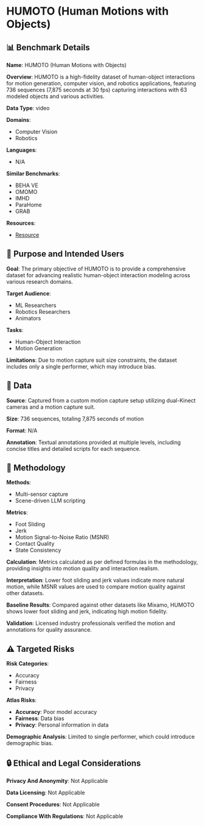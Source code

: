 # HUMOTO (Human Motions with Objects)

## 📊 Benchmark Details

**Name**: HUMOTO (Human Motions with Objects)

**Overview**: HUMOTO is a high-fidelity dataset of human-object interactions for motion generation, computer vision, and robotics applications, featuring 736 sequences (7,875 seconds at 30 fps) capturing interactions with 63 modeled objects and various activities.

**Data Type**: video

**Domains**:
- Computer Vision
- Robotics

**Languages**:
- N/A

**Similar Benchmarks**:
- BEHA VE
- OMOMO
- IMHD
- ParaHome
- GRAB

**Resources**:
- [Resource](https://jiaxin-lu.github.io/humoto/)

## 🎯 Purpose and Intended Users

**Goal**: The primary objective of HUMOTO is to provide a comprehensive dataset for advancing realistic human-object interaction modeling across various research domains.

**Target Audience**:
- ML Researchers
- Robotics Researchers
- Animators

**Tasks**:
- Human-Object Interaction
- Motion Generation

**Limitations**: Due to motion capture suit size constraints, the dataset includes only a single performer, which may introduce bias.

## 💾 Data

**Source**: Captured from a custom motion capture setup utilizing dual-Kinect cameras and a motion capture suit.

**Size**: 736 sequences, totaling 7,875 seconds of motion

**Format**: N/A

**Annotation**: Textual annotations provided at multiple levels, including concise titles and detailed scripts for each sequence.

## 🔬 Methodology

**Methods**:
- Multi-sensor capture
- Scene-driven LLM scripting

**Metrics**:
- Foot Sliding
- Jerk
- Motion Signal-to-Noise Ratio (MSNR)
- Contact Quality
- State Consistency

**Calculation**: Metrics calculated as per defined formulas in the methodology, providing insights into motion quality and interaction realism.

**Interpretation**: Lower foot sliding and jerk values indicate more natural motion, while MSNR values are used to compare motion quality against other datasets.

**Baseline Results**: Compared against other datasets like Mixamo, HUMOTO shows lower foot sliding and jerk, indicating high motion fidelity.

**Validation**: Licensed industry professionals verified the motion and annotations for quality assurance.

## ⚠️ Targeted Risks

**Risk Categories**:
- Accuracy
- Fairness
- Privacy

**Atlas Risks**:
- **Accuracy**: Poor model accuracy
- **Fairness**: Data bias
- **Privacy**: Personal information in data

**Demographic Analysis**: Limited to single performer, which could introduce demographic bias.

## 🔒 Ethical and Legal Considerations

**Privacy And Anonymity**: Not Applicable

**Data Licensing**: Not Applicable

**Consent Procedures**: Not Applicable

**Compliance With Regulations**: Not Applicable
